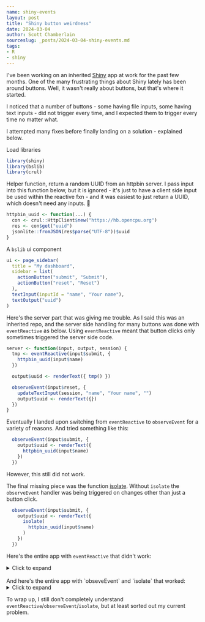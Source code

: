 ```yaml
---
name: shiny-events
layout: post
title: "Shiny button weirdness"
date: 2024-03-04
author: Scott Chamberlain
sourceslug: _posts/2024-03-04-shiny-events.md
tags:
- R
- shiny
---
```



I've been working on an inherited [Shiny](https://shiny.posit.co/) app at work for the past few months. One of the many frustrating things about Shiny lately has been around buttons. Well, it wasn't really about buttons, but that's where it started.

I noticed that a number of buttons - some having file inputs, some having text inputs - did not trigger every time, and I expected them to trigger every time no matter what. 

I attempted many fixes before finally landing on a solution - explained below.


Load libraries

```r
library(shiny)
library(bslib)
library(crul)
```

Helper function, return a random UUID from an httpbin server. I pass input into this function below, but it is ignored - it's just to have a client side input be used within the reactive fxn - and it was easiest to just return a UUID, which doesn't need any inputs. :shrug:


```r
httpbin_uuid <- function(...) {
  con <- crul::HttpClient$new("https://hb.opencpu.org")
  res <- con$get("uuid")
  jsonlite::fromJSON(res$parse("UTF-8"))$uuid
}
```

A `bslib` ui component


```r
ui <- page_sidebar(
  title = "My dashboard",
  sidebar = list(
    actionButton("submit", "Submit"),
    actionButton("reset", "Reset")
  ),
  textInput(inputId = "name", "Your name"),
  textOutput("uuid")
)
```

Here's the server part that was giving me trouble. As I said this was an inherited repo, and the server side handling for many buttons was done with `eventReactive` as below. Using `eventReactive` meant that button clicks only sometimes triggered the server side code.

```r
server <- function(input, output, session) {
  tmp <- eventReactive(input$submit, {
    httpbin_uuid(input$name)
  })

  output$uuid <- renderText({ tmp() })

  observeEvent(input$reset, {
    updateTextInput(session, "name", "Your name", "")
    output$uuid <- renderText({})
  })
}
```

Eventually I landed upon switching from `eventReactive` to `observeEvent` for a variety of reasons. And tried something like this:

```r
  observeEvent(input$submit, {
    output$uuid <- renderText({
      httpbin_uuid(input$name)
    })
  })
```

However, this still did not work. 

The final missing piece was the function [isolate](https://shiny.posit.co/r/reference/shiny/latest/isolate.html). Without `isolate` the `observeEvent` handler was being triggered on changes other than just a button click.

```r
  observeEvent(input$submit, {
    output$uuid <- renderText({
      isolate(
      	httpbin_uuid(input$name)
      )
    })
  })
```

Here's the entire app with `eventReactive` that didn't work:

<details><summary>Click to expand</summary>
<p>

{% highlight r %}
library(shiny)
library(bslib)
library(crul)

httpbin_uuid <- function(...) {
  con <- crul::HttpClient$new("https://hb.opencpu.org")
  res <- con$get("uuid")
  jsonlite::fromJSON(res$parse("UTF-8"))$uuid
}

ui <- page_sidebar(
  title = "My dashboard",
  sidebar = list(
    actionButton("submit", "Submit"),
    actionButton("reset", "Reset")
  ),
  textInput(inputId = "name", "Your name"),
  textOutput("uuid")
)

server <- function(input, output, session) {
  tmp <- eventReactive(input$submit, {
    httpbin_uuid(input$name)
  })

  output$uuid <- renderText({ tmp() })

  observeEvent(input$reset, {
    updateTextInput(session, "name", "Your name", "")
    output$uuid <- renderText({})
  })
}

shinyApp(ui, server)
{% endhighlight %}

</p>
</details> 

<br>
And here's the entire app with `obseveEvent` and `isolate` that worked:

<details><summary>Click to expand</summary>
<p>

{% highlight r %}
library(shiny)
library(bslib)
library(crul)

httpbin_uuid <- function(...) {
  con <- crul::HttpClient$new("https://hb.opencpu.org")
  res <- con$get("uuid")
  jsonlite::fromJSON(res$parse("UTF-8"))$uuid
}

ui <- page_sidebar(
  title = "My dashboard",
  sidebar = list(
    actionButton("submit", "Submit"),
    actionButton("reset", "Reset")
  ),
  textInput(inputId = "name", "Your name"),
  textOutput("uuid")
)

server <- function(input, output, session) {
  observeEvent(input$submit, {
    output$uuid <- renderText({
      isolate(httpbin_uuid(input$name))
    })
  })

  observeEvent(input$reset, {
    updateTextInput(session, "name", "Your name", "")
    output$uuid <- renderText({})
  })
}

shinyApp(ui, server)
{% endhighlight %}

</p>
</details> 

To wrap up, I still don't completely understand `eventReactive`/`observeEvent`/`isolate`, but at least sorted out my current problem.
